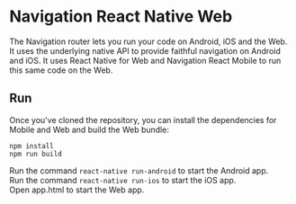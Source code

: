 # Navigation React Native Web
The Navigation router lets you run your code on Android, iOS and the Web. It uses the underlying native API to provide faithful navigation on Android and iOS. It uses React Native for Web and Navigation React Mobile to run this same code on the Web.

## Run
Once you've cloned the repository, you can install the dependencies for Mobile and Web and build the Web bundle:

    npm install
    npm run build
    
Run the command `react-native run-android` to start the Android app.  
Run the command `react-native run-ios` to start the iOS app.  
Open app.html to start the Web app.